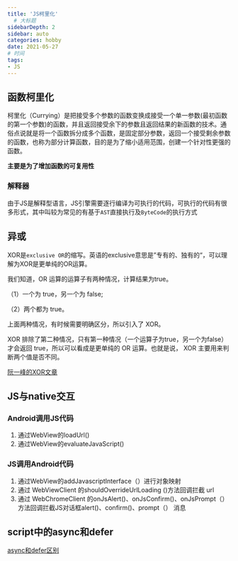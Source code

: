 ```yaml
---
title: 'JS柯里化'
  # 大标题
sidebarDepth: 2
sidebar: auto
categories: hobby
date: 2021-05-27
# 时间
tags:
- JS
---
```


## 函数柯里化
柯里化（Currying）是把接受多个参数的函数变换成接受一个单一参数(最初函数的第一个参数)的函数，并且返回接受余下的参数且返回结果的新函数的技术。通俗点说就是将一个函数拆分成多个函数，是固定部分参数，返回一个接受剩余参数的函数，也称为部分计算函数，目的是为了缩小适用范围，创建一个针对性更强的函数。

**主要是为了增加函数的可复用性**


### 解释器
由于JS是解释型语言，JS引擎需要逐行编译为可执行的代码，可执行的代码有很多形式，其中叫较为常见的有基于`AST`直接执行及`ByteCode`的执行方式


## 异或
XOR是`exclusive OR`的缩写。英语的exclusive意思是”专有的、独有的“，可以理解为XOR是更单纯的OR运算。

我们知道，OR 运算的运算子有两种情况，计算结果为true。

（1）一个为 true，另一个为 false;

（2）两个都为 true。

上面两种情况，有时候需要明确区分，所以引入了 XOR。

XOR 排除了第二种情况，只有第一种情况（一个运算子为true，另一个为false）才会返回 true，所以可以看成是更单纯的 OR 运算。也就是说， XOR 主要用来判断两个值是否不同。

[阮一峰的XOR文章](https://www.ruanyifeng.com/blog/2021/01/_xor.html)

## JS与native交互
### Android调用JS代码
1. 通过WebView的loadUrl()
2. 通过WebView的evaluateJavaScript()

### JS调用Android代码
1. 通过WebView的addJavascriptInterface（）进行对象映射
2. 通过 WebViewClient 的shouldOverrideUrlLoading ()方法回调拦截 url
3. 通过 WebChromeClient 的onJsAlert()、onJsConfirm()、onJsPrompt（）方法回调拦截JS对话框alert()、confirm()、prompt（） 消息

## script中的async和defer
[async和defer区别](https://juejin.cn/post/6894629999215640583)
